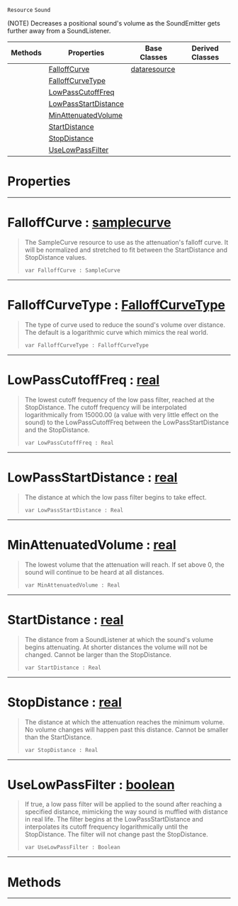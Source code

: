  `Resource` `Sound`



(NOTE) Decreases a positional sound's volume as the SoundEmitter gets further away from a SoundListener.

|Methods|Properties|Base Classes|Derived Classes|
|---|---|---|---|
| |[FalloffCurve](soundattenuator.md#falloffcurve-zilch-engine)|[dataresource](dataresource.md)| |
| |[FalloffCurveType](soundattenuator.md#falloffcurvetype-zilch-en)| | |
| |[LowPassCutoffFreq](soundattenuator.md#lowpasscutofffreq-zilch-e)| | |
| |[LowPassStartDistance](soundattenuator.md#lowpassstartdistance-zer)| | |
| |[MinAttenuatedVolume](soundattenuator.md#minattenuatedvolume-zero)| | |
| |[StartDistance](soundattenuator.md#startdistance-zilch-engin)| | |
| |[StopDistance](soundattenuator.md#stopdistance-zilch-engine)| | |
| |[UseLowPassFilter](soundattenuator.md#uselowpassfilter-zilch-en)| | |


 #  Properties


---  
 #  FalloffCurve : [samplecurve](samplecurve.md)

> The SampleCurve resource to use as the attenuation's falloff curve. It will be normalized and stretched to fit between the StartDistance and StopDistance values.
> ```TS:Nada
> var FalloffCurve : SampleCurve


---  
 #  FalloffCurveType : [FalloffCurveType](../enum_reference.md#falloffcurvetype)

> The type of curve used to reduce the sound's volume over distance. The default is a logarithmic curve which mimics the real world.
> ```TS:Nada
> var FalloffCurveType : FalloffCurveType


---  
 #  LowPassCutoffFreq : [real](../nada_base_types/real.md)

> The lowest cutoff frequency of the low pass filter, reached at the StopDistance. The cutoff frequency will be interpolated logarithmically from 15000.00 (a value with very little effect on the sound) to the LowPassCutoffFreq between the LowPassStartDistance and the StopDistance.
> ```TS:Nada
> var LowPassCutoffFreq : Real


---  
 #  LowPassStartDistance : [real](../nada_base_types/real.md)

> The distance at which the low pass filter begins to take effect.
> ```TS:Nada
> var LowPassStartDistance : Real


---  
 #  MinAttenuatedVolume : [real](../nada_base_types/real.md)

> The lowest volume that the attenuation will reach. If set above 0, the sound will continue to be heard at all distances.
> ```TS:Nada
> var MinAttenuatedVolume : Real


---  
 #  StartDistance : [real](../nada_base_types/real.md)

> The distance from a SoundListener at which the sound's volume begins attenuating. At shorter distances the volume will not be changed. Cannot be larger than the StopDistance.
> ```TS:Nada
> var StartDistance : Real


---  
 #  StopDistance : [real](../nada_base_types/real.md)

> The distance at which the attenuation reaches the minimum volume. No volume changes will happen past this distance. Cannot be smaller than the StartDistance.
> ```TS:Nada
> var StopDistance : Real


---  
 #  UseLowPassFilter : [boolean](../nada_base_types/boolean.md)

> If true, a low pass filter will be applied to the sound after reaching a specified distance, mimicking the way sound is muffled with distance in real life. The filter begins at the LowPassStartDistance and interpolates its cutoff frequency logarithmically until the StopDistance. The filter will not change past the StopDistance.
> ```TS:Nada
> var UseLowPassFilter : Boolean


---  
 #  Methods


---  
 

 